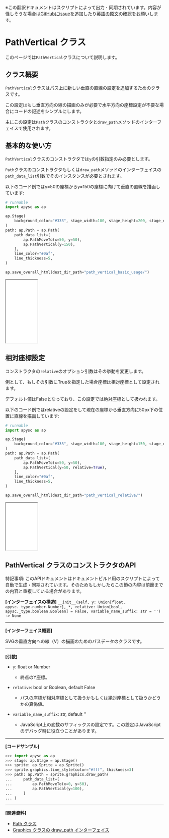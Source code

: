 <span class="inconspicuous-txt">※この翻訳ドキュメントはスクリプトによって出力・同期されています。内容が怪しそうな場合は<a href="https://github.com/simon-ritchie/apysc/issues" target="_blank">GitHubにissue</a>を追加したり[英語の原文](https://simon-ritchie.github.io/apysc/en/path_vertical.html)の確認をお願いします。</span>

# PathVertical クラス

このページでは`PathVertical`クラスについて説明します。

## クラス概要

`PathVertical`クラスはパス上に新しい垂直の直線の設定を追加するためのクラスです。

この設定はもし垂直方向の線の描画のみが必要で水平方向の座標設定が不要な場合にコードの記述をシンプルにします。

主にこの設定は`Path`クラスのコンストラクタと`draw_path`メソッドのインターフェイスで使用されます。

## 基本的な使い方

`PathVertical`クラスのコンストラクタでは`y`の引数指定のみ必要とします。

`Path`クラスのコンストラクタもしくは`draw_path`メソッドのインターフェイスの`path_data_list`引数でそのインスタンスが必要とされます。

以下のコード例ではy=50の座標からy=150の座標に向けて垂直の直線を描画しています:

```py
# runnable
import apysc as ap

ap.Stage(
    background_color="#333", stage_width=100, stage_height=200, stage_elem_id="stage"
)
path: ap.Path = ap.Path(
    path_data_list=[
        ap.PathMoveTo(x=50, y=50),
        ap.PathVertical(y=150),
    ],
    line_color="#0af",
    line_thickness=5,
)

ap.save_overall_html(dest_dir_path="path_vertical_basic_usage/")
```

<iframe src="static/path_vertical_basic_usage/index.html" width="100" height="200"></iframe>

## 相対座標設定

コンストラクタの`relative`のオプション引数はその挙動を変更します。

例として、もしその引数にTrueを指定した場合座標は相対座標として設定されます。

デフォルト値はFalseとなっており、この設定では絶対座標として扱われます。

以下のコード例ではrelativeの設定をして現在の座標から垂直方向に50px下の位置に直線を描画しています:

```py
# runnable
import apysc as ap

ap.Stage(
    background_color="#333", stage_width=100, stage_height=150, stage_elem_id="stage"
)
path: ap.Path = ap.Path(
    path_data_list=[
        ap.PathMoveTo(x=50, y=50),
        ap.PathVertical(y=50, relative=True),
    ],
    line_color="#0af",
    line_thickness=5,
)

ap.save_overall_html(dest_dir_path="path_vertical_relative/")
```

<iframe src="static/path_vertical_relative/index.html" width="100" height="150"></iframe>

## PathVertical クラスのコンストラクタのAPI

<span class="inconspicuous-txt">特記事項: このAPIドキュメントはドキュメントビルド用のスクリプトによって自動で生成・同期されています。そのためもしかしたらこの節の内容は前節までの内容と重複している場合があります。</span>

**[インターフェイスの構造]** `__init__(self, y: Union[float, apysc._type.number.Number], *, relative: Union[bool, apysc._type.boolean.Boolean] = False, variable_name_suffix: str = '') -> None`<hr>

**[インターフェイス概要]**

SVGの垂直方向への線（V）の描画のためのパスデータのクラスです。<hr>

**[引数]**

- `y`: float or Number
  - 終点のY座標。

- `relative`: bool or Boolean, default False
  - パスの座標が相対座標として扱うかもしくは絶対座標として扱うかどうかの真偽値。

- `variable_name_suffix`: str, default ''
  - JavaScript上の変数のサフィックスの設定です。この設定はJavaScriptのデバッグ時に役立つことがあります。

<hr>

**[コードサンプル]**

```py
>>> import apysc as ap
>>> stage: ap.Stage = ap.Stage()
>>> sprite: ap.Sprite = ap.Sprite()
>>> sprite.graphics.line_style(color="#fff", thickness=3)
>>> path: ap.Path = sprite.graphics.draw_path(
...     path_data_list=[
...         ap.PathMoveTo(x=0, y=50),
...         ap.PathVertical(y=100),
...     ]
... )
```

<hr>

**[関連資料]**

- [Path クラス](https://simon-ritchie.github.io/apysc/jp/jp_path.html)
- [Graphics クラスの draw_path インターフェイス](https://simon-ritchie.github.io/apysc/jp/jp_graphics_draw_path.html)